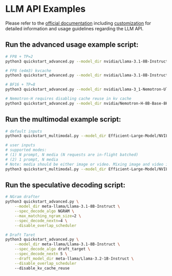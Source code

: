 # LLM API Examples

Please refer to the [official documentation](https://nvidia.github.io/TensorRT-LLM/llm-api/) including [customization](https://nvidia.github.io/TensorRT-LLM/examples/customization.html) for detailed information and usage guidelines regarding the LLM API.


## Run the advanced usage example script:

```bash
# FP8 + TP=2
python3 quickstart_advanced.py --model_dir nvidia/Llama-3.1-8B-Instruct-FP8 --tp_size 2

# FP8 (e4m3) kvcache
python3 quickstart_advanced.py --model_dir nvidia/Llama-3.1-8B-Instruct-FP8 --kv_cache_dtype fp8

# BF16 + TP=8
python3 quickstart_advanced.py --model_dir nvidia/Llama-3_1-Nemotron-Ultra-253B-v1 --tp_size 8

# Nemotron-H requires disabling cache reuse in kv cache
python3 quickstart_advanced.py --model_dir nvidia/Nemotron-H-8B-Base-8K --disable_kv_cache_reuse --max_batch_size 8
```

## Run the multimodal example script:

```bash
# default inputs
python3 quickstart_multimodal.py --model_dir Efficient-Large-Model/NVILA-8B --modality image [--use_cuda_graph]

# user inputs
# supported modes:
# (1) N prompt, N media (N requests are in-flight batched)
# (2) 1 prompt, N media
# Note: media should be either image or video. Mixing image and video is not supported.
python3 quickstart_multimodal.py --model_dir Efficient-Large-Model/NVILA-8B --modality video --prompt "Tell me what you see in the video briefly." "Describe the scene in the video briefly." --media "https://huggingface.co/datasets/Efficient-Large-Model/VILA-inference-demos/resolve/main/OAI-sora-tokyo-walk.mp4" "https://huggingface.co/datasets/Efficient-Large-Model/VILA-inference-demos/resolve/main/world.mp4" --max_tokens 128 [--use_cuda_graph]
```

## Run the speculative decoding script:

```bash
# NGram drafter
python3 quickstart_advanced.py \
    --model_dir meta-llama/Llama-3.1-8B-Instruct \
    --spec_decode_algo NGRAM \
    --max_matching_ngram_size=2 \
    --spec_decode_nextn=4 \
    --disable_overlap_scheduler
```

```bash
# Draft Taret
python3 quickstart_advanced.py \
    --model_dir meta-llama/Llama-3.1-8B-Instruct \
    --spec_decode_algo draft_target \
    --spec_decode_nextn 5 \
    --draft_model_dir meta-llama/Llama-3.2-1B-Instruct \
    --disable_overlap_scheduler
    --disable_kv_cache_reuse
```
